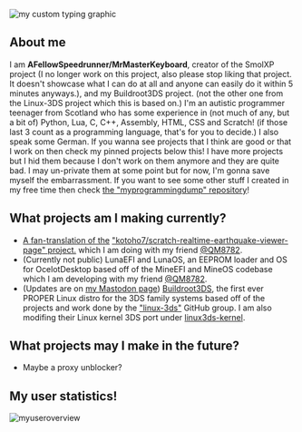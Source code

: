 ![my custom typing graphic](https://readme-typing-svg.herokuapp.com/?font=Ubuntu&size=44&duration=2000&pause=1000&color=F3C0FB&repeat=false&random=false&height=100&lines=Welcome+to+my+profile!)
## About me
I am **AFellowSpeedrunner/MrMasterKeyboard**, creator of the SmolXP project (I no longer work on this project, also please stop liking that project. It doesn't showcase what I can do at all and anyone can easily do it within 5 minutes anyways.), and my Buildroot3DS project. (not the other one from the Linux-3DS project which this is based on.) I'm an autistic programmer teenager from Scotland who has some experience in (not much of any, but a bit of) Python, Lua, C, C++, Assembly, HTML, CSS and Scratch! (if those last 3 count as a programming language, that's for you to decide.) I also speak some German. If you wanna see projects that I think are good or that I work on then check my pinned projects below this! I have more projects but I hid them because I don't work on them anymore and they are quite bad. I may un-private them at some point but for now, I'm gonna save myself the embarrassment. If you want to see some other stuff I created in my free time then check [the "myprogrammingdump" repository](https://github.com/afellowspeedrunner/myprogrammingdump)!

## What projects am I making currently?
- [A fan-translation of the](https://github.com/AFellowSpeedrunner/scratch-realtime-earthquake-viewer-page-english) ["kotoho7/scratch-realtime-earthquake-viewer-page" project.](https://github.com/kotoho7/scratch-realtime-earthquake-viewer-page) which I am doing with my friend [@QM8782](https://github.com/QM8782).
- (Currently not public) LunaEFI and LunaOS, an EEPROM loader and OS for OcelotDesktop based off of the MineEFI and MineOS codebase which I am developing with my friend [@QM8782](https://github.com/QM8782).
- (Updates are on [my Mastodon page](https://mastodon.social/@MrMasterKeyboard)) [Buildroot3DS](https://github.com/AFellowSpeedrunner/Buildroot3DS), the first ever PROPER Linux distro for the 3DS family systems based off of the projects and work done by the ["linux-3ds"](https://github.com/linux-3ds) GitHub group. I am also modifing their Linux kernel 3DS port under [linux3ds-kernel](https://github.com/AFellowSpeedrunner/linux3ds-kernel).

## What projects may I make in the future?
- Maybe a proxy unblocker?

## My user statistics!
![myuseroverview](https://github-readme-stats.vercel.app/api?username=afellowspeedrunner&show_icons=true&theme=dark)
